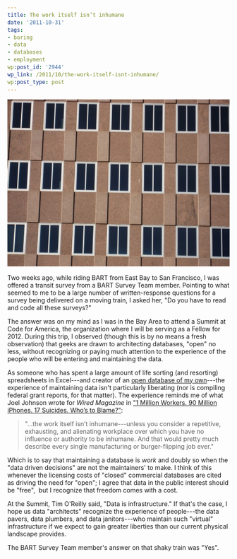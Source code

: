 ```yaml
---
title: The work itself isn’t inhumane
date: '2011-10-31'
tags:
- boring
- data
- databases
- employment
wp:post_id: '2944'
wp_link: /2011/10/the-work-itself-isnt-inhumane/
wp:post_type: post
---
```


![](/assets/2011-10/IMG_1116-600x450.jpg "IMG_1116")

Two weeks ago, while riding BART from East Bay to San Francisco, I was offered a transit survey from a BART Survey Team member. Pointing to what seemed to me to be a large number of written-response questions for a survey being delivered on a moving train, I asked her, "Do you have to read and code all these surveys?"

The answer was on my mind as I was in the Bay Area to attend a Summit at Code for America, the organization where I will be serving as a Fellow for 2012. During this trip, I observed (though this is by no means a fresh observation) that geeks are drawn to architecting databases, "open" no less, without recognizing or paying much attention to the experience of the people who will be entering and maintaining the data.

As someone who has spent a large amount of life sorting (and resorting) spreadsheets in Excel---and creator of an [open database of my own](http://mappingaccess.org/)---the experience of maintaining data isn't particularly liberating (nor is compiling federal grant reports, for that matter). The experience reminds me of what Joel Johnson wrote for _Wired Magazine_ in ["1 Million Workers. 90 Million iPhones. 17 Suicides. Who’s to Blame?"](http://www.wired.com/magazine/2011/02/ff_joelinchina/all/1):

> "...the work itself isn’t inhumane---unless you consider a repetitive, exhausting, and alienating workplace over which you have no influence or authority to be inhumane. And that would pretty much describe every single manufacturing or burger-flipping job ever."

Which is to say that maintaining a database is _work_ and doubly so when the "data driven decisions" are not the maintainers' to make. I think of this whenever the licensing costs of "closed" commercial databases are cited as driving the need for "open"; I agree that data in the public interest should be "free",  but I recognize that freedom comes with a cost.

At the Summit, Tim O'Reilly said, "Data is infrastructure." If that's the case, I hope us data "architects" recognize the experience of people---the data pavers, data plumbers, and data janitors---who maintain such "virtual" infrastructure if we expect to gain greater liberties than our current physical landscape provides.

The BART Survey Team member's answer on that shaky train was "Yes".

